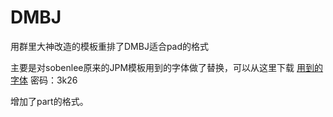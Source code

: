 # DMBJ
用群里大神改造的模板重排了DMBJ适合pad的格式

主要是对sobenlee原来的JPM模板用到的字体做了替换，可以从这里下载 [用到的字体](https://pan.baidu.com/s/1pWrlQcvL-_V-dDowxgsx0A) 密码：3k26

增加了part的格式。
